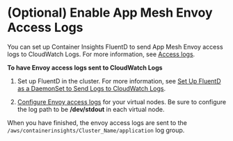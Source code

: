 # \(Optional\) Enable App Mesh Envoy Access Logs<a name="ContainerInsights-Prometheus-Sample-Workloads-appmesh-envoy"></a>

You can set up Container Insights FluentD to send App Mesh Envoy access logs to CloudWatch Logs\. For more information, see [Access logs](https://docs.aws.amazon.com/app-mesh/latest/userguide/envoy.html#envoy-logs)\.

**To have Envoy access logs sent to CloudWatch Logs**

1. Set up FluentD in the cluster\. For more information, see [Set Up FluentD as a DaemonSet to Send Logs to CloudWatch Logs](Container-Insights-setup-logs.md)\.

1. [Configure Envoy access logs](https://docs.aws.amazon.com/app-mesh/latest/userguide/observability.html#envoy-logs) for your virtual nodes\. Be sure to configure the log path to be **/dev/stdout** in each virtual node\.


When you have finished, the envoy access logs are sent to the `/aws/containerinsights/Cluster_Name/application` log group\.
